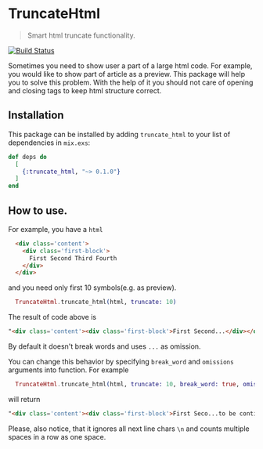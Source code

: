 # TruncateHtml

> Smart html truncate functionality.

[![Build Status](https://travis-ci.org/EnotPoloskun/truncate_html.svg?branch=master)](https://travis-ci.org/EnotPoloskun/truncate_html)

Sometimes you need to show user a part of a large html code. For example, you would like to show part of article as a preview. This package will help you to solve this problem. With the help of it you should not care of opening and closing tags to keep html structure correct.

## Installation

This package can be installed by adding `truncate_html` to your list of dependencies in `mix.exs`:

```elixir
def deps do
  [
    {:truncate_html, "~> 0.1.0"}
  ]
end
```

## How to use.

For example, you have a `html`
```html
  <div class='content'>
    <div class='first-block'>
      First Second Third Fourth
    </div>
  </div>
```
and you need only first 10 symbols(e.g. as preview).
```elixir
  TruncateHtml.truncate_html(html, truncate: 10)
```
The result of code above is
```html
"<div class='content'><div class='first-block'>First Second...</div></div>"
```

By default it doesn't break words and uses `...` as omission.

You can change this behavior by specifying `break_word` and `omissions` arguments into function. For example
```elixir
  TruncateHtml.truncate_html(html, truncate: 10, break_word: true, omission: "...to be continued")
```
will return
```html
"<div class='content'><div class='first-block'>First Seco...to be continued</div></div>"
```

Please, also notice, that it ignores all next line chars `\n` and counts multiple spaces in a row as one space.
